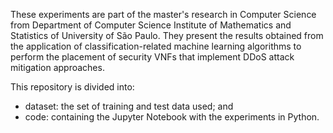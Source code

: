 These experiments are part of the master's research in Computer Science from Department of Computer Science Institute of Mathematics and Statistics of University of São Paulo. They present the results obtained from the application of classification-related machine learning algorithms to perform the placement of security VNFs that implement DDoS attack mitigation approaches.

This repository is divided into:
- dataset: the set of training and test data used; and
- code: containing the Jupyter Notebook with the experiments in Python.
